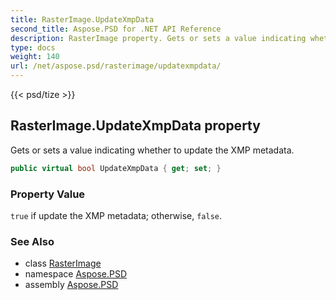 ```yaml
---
title: RasterImage.UpdateXmpData
second_title: Aspose.PSD for .NET API Reference
description: RasterImage property. Gets or sets a value indicating whether to update the XMP metadata
type: docs
weight: 140
url: /net/aspose.psd/rasterimage/updatexmpdata/
---
```

{{< psd/tize >}}
## RasterImage.UpdateXmpData property

Gets or sets a value indicating whether to update the XMP metadata.

```csharp
public virtual bool UpdateXmpData { get; set; }
```

### Property Value

`true` if update the XMP metadata; otherwise, `false`.

### See Also

* class [RasterImage](../)
* namespace [Aspose.PSD](../../../aspose.psd/)
* assembly [Aspose.PSD](../../../)


